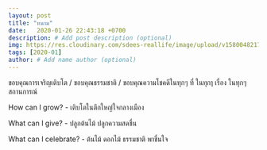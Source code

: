 ```yaml
---
layout: post
title: "หนาม"
date:   2020-01-26 22:43:18 +0700
description: # Add post description (optional)
img: https://res.cloudinary.com/sdees-reallife/image/upload/v1580048217/IMG_20200126_141308.jpg # Add image post (optional)
tags: [2020-01]
author: # Add name author (optional)
---
```

ขอบคุณการเจริญเติบโต / ขอบคุณธรรมชาติ / ขอบคุณความโชคดีในทุกๆ ที่ ในทุกๅ เรื่อง ในทุกๆ สถานการณ์

<i class="fa fa-child" style="color:plum"></i>

How can I grow? - เติบโตในตึกใหญ่ใจกลางเมือง

What can I give? - ปลูกต้นไม้ ปลูกความสดชื่น

What can I celebrate? - ต้นไม้ ดอกไม้ ธรรมชาติ พาชื่นใจ

